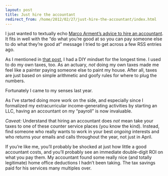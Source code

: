 ```yaml
---
layout: post
title: Just hire the accountant
redirect_from: /home/2012/02/27/just-hire-the-accountant/index.html
---
```

<p>I just wanted to textually echo <a href="http://5by5.tv/buildanalyze/65">Marco Arment&rsquo;s advice to hire an accountant</a>. It fits in well with the &ldquo;do what you&rsquo;re good at so you can pay someone else to do what they&rsquo;re good at&rdquo; message I tried to get across a few RSS entries ago.</p>
<p>As I mentioned in <a href="http://www.practicallyefficient.com/2012/02/14/side-economy/">that post</a>, I had a DIY mindset for the longest time. I used to do my own taxes, too. As an actuary, <em>not</em> doing my own taxes made me feel like a painter paying someone else to paint my house. After all, taxes are just based on simple arithmetic and goofy rules for where to plug the numbers.</p>
<p>Fortunately I came to my senses last year.</p>
<p>As I&rsquo;ve started doing more work on the side, and especially since I formalized my extracurricular income-generating activities by starting an LLC, having an accountant on my &ldquo;payroll&rdquo; is now invaluable.</p>
<p><em>Caveat:</em> Understand that hiring an accountant does <em>not</em> mean take your taxes to one of these counter service places (you know the kind). Instead, find someone who really wants to work in your best <em>ongoing</em> interests and who returns your emails and calls throughout the year, not just in April.</p>
<p>If you&rsquo;re like me, you&rsquo;ll probably be shocked at just how little a good accountant costs, and you&rsquo;ll probably see an immediate double-digit ROI on what you pay them. My accountant found some really nice (and totally legitimate) home office deductions I hadn&rsquo;t been taking. The tax savings paid for his services many multiples over.</p>
